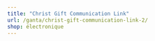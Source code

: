 ```yaml
---
title: "Christ Gift Communication Link"
url: /ganta/christ-gift-communication-link-2/
shop: électronique
---
```

